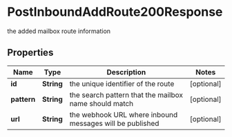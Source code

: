 

# PostInboundAddRoute200Response

the added mailbox route information

## Properties

| Name | Type | Description | Notes |
|------------ | ------------- | ------------- | -------------|
|**id** | **String** | the unique identifier of the route |  [optional] |
|**pattern** | **String** | the search pattern that the mailbox name should match |  [optional] |
|**url** | **String** | the webhook URL where inbound messages will be published |  [optional] |



